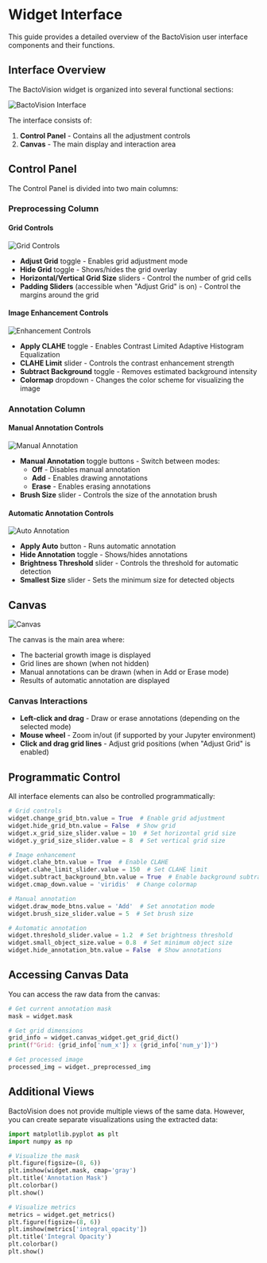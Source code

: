 # Widget Interface

This guide provides a detailed overview of the BactoVision user interface components and their functions.

## Interface Overview

The BactoVision widget is organized into several functional sections:

![BactoVision Interface](../images/widget-interface.png)

The interface consists of:

1. **Control Panel** - Contains all the adjustment controls
2. **Canvas** - The main display and interaction area

## Control Panel

The Control Panel is divided into two main columns:

### Preprocessing Column

#### Grid Controls

![Grid Controls](../images/grid-controls.png)

- **Adjust Grid** toggle - Enables grid adjustment mode
- **Hide Grid** toggle - Shows/hides the grid overlay
- **Horizontal/Vertical Grid Size** sliders - Control the number of grid cells
- **Padding Sliders** (accessible when "Adjust Grid" is on) - Control the margins around the grid

#### Image Enhancement Controls

![Enhancement Controls](../images/enhancement-controls.png)

- **Apply CLAHE** toggle - Enables Contrast Limited Adaptive Histogram Equalization
- **CLAHE Limit** slider - Controls the contrast enhancement strength
- **Subtract Background** toggle - Removes estimated background intensity
- **Colormap** dropdown - Changes the color scheme for visualizing the image

### Annotation Column

#### Manual Annotation Controls

![Manual Annotation](../images/manual-annotation.png)

- **Manual Annotation** toggle buttons - Switch between modes:
  - **Off** - Disables manual annotation
  - **Add** - Enables drawing annotations
  - **Erase** - Enables erasing annotations
- **Brush Size** slider - Controls the size of the annotation brush

#### Automatic Annotation Controls

![Auto Annotation](../images/auto-annotation.png)

- **Apply Auto** button - Runs automatic annotation
- **Hide Annotation** toggle - Shows/hides annotations
- **Brightness Threshold** slider - Controls the threshold for automatic detection
- **Smallest Size** slider - Sets the minimum size for detected objects

## Canvas

![Canvas](../images/canvas.png)

The canvas is the main area where:

- The bacterial growth image is displayed
- Grid lines are shown (when not hidden)
- Manual annotations can be drawn (when in Add or Erase mode)
- Results of automatic annotation are displayed

### Canvas Interactions

- **Left-click and drag** - Draw or erase annotations (depending on the selected mode)
- **Mouse wheel** - Zoom in/out (if supported by your Jupyter environment)
- **Click and drag grid lines** - Adjust grid positions (when "Adjust Grid" is enabled)

## Programmatic Control

All interface elements can also be controlled programmatically:

```python
# Grid controls
widget.change_grid_btn.value = True  # Enable grid adjustment
widget.hide_grid_btn.value = False  # Show grid
widget.x_grid_size_slider.value = 10  # Set horizontal grid size
widget.y_grid_size_slider.value = 8  # Set vertical grid size

# Image enhancement
widget.clahe_btn.value = True  # Enable CLAHE
widget.clahe_limit_slider.value = 150  # Set CLAHE limit
widget.subtract_background_btn.value = True  # Enable background subtraction
widget.cmap_down.value = 'viridis'  # Change colormap

# Manual annotation
widget.draw_mode_btns.value = 'Add'  # Set annotation mode
widget.brush_size_slider.value = 5  # Set brush size

# Automatic annotation
widget.threshold_slider.value = 1.2  # Set brightness threshold
widget.small_object_size.value = 0.8  # Set minimum object size
widget.hide_annotation_btn.value = False  # Show annotations
```

## Accessing Canvas Data

You can access the raw data from the canvas:

```python
# Get current annotation mask
mask = widget.mask

# Get grid dimensions
grid_info = widget.canvas_widget.get_grid_dict()
print(f"Grid: {grid_info['num_x']} x {grid_info['num_y']}")

# Get processed image
processed_img = widget._preprocessed_img
```

## Additional Views

BactoVision does not provide multiple views of the same data. However, you can create separate visualizations using the extracted data:

```python
import matplotlib.pyplot as plt
import numpy as np

# Visualize the mask
plt.figure(figsize=(8, 6))
plt.imshow(widget.mask, cmap='gray')
plt.title('Annotation Mask')
plt.colorbar()
plt.show()

# Visualize metrics
metrics = widget.get_metrics()
plt.figure(figsize=(8, 6))
plt.imshow(metrics['integral_opacity'])
plt.title('Integral Opacity')
plt.colorbar()
plt.show()
```
